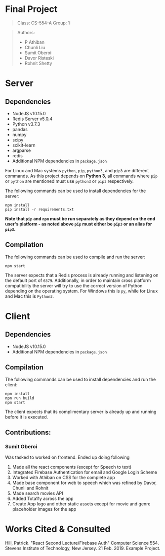 
# Final Project

> Class:  CS-554-A
> Group:  1

> Authors:
> * P Athiban
> * Chunli Liu
> * Sumit Oberoi
> * Davor Risteski
> * Rohnit Shetty

# Server

## Dependencies

* NodeJS v10.15.0
* Redis Server v5.0.4
* Python v3.7.3
* pandas
* numpy
* scipy
* scikit-learn
* argparse
* redis
* Additional NPM dependencies in `package.json`

For Linux and Mac systems `python`, `pip`, `python3`, and `pip3` are different commands. As this project depends on __Python 3__, all commands where `pip` or `python` are mentioned must use `python3` or `pip3` respectively.

The following commands can be used to install dependencies for the server:

```
npm install
pip install -r requirements.txt
```

__Note that `pip` and `npm` must be run separately as they depend on the end user's platform - as noted above `pip` must either be `pip3` or an alias for `pip3`.__

## Compilation

The following commands can be used to compile and run the server:

```
npm start
```

The server expects that a Redis process is already running and listening on the default port of `6379`. Additionally, in order to maintain cross platform compatibility the server will try to use the correct version of Python depending on the operating system. For Windows this is `py`, while for Linux and Mac this is `Python3`.

# Client

## Dependencies

* NodeJS v10.15.0
* Additional NPM dependencies in `package.json`

## Compilation

The following commands can be used to install dependencies and run the client:

```
npm install
npm run build
npm start
```

The client expects that its complimentary server is already up and running before it is executed.

## Contributions:

### Sumit Oberoi

Was tasked to worked on frontend. Ended up doing following
1. Made all the react components (except for Speech to text)
2. Integrated Firebase Authentication for email and Google Login Scheme
3. Worked with Athiban on CSS for the complete app
4. Made base component for web to speech which was refined by Davor, Chunli and Rohnit
5. Made search movies API
6. Added Tota11y across the app
7. Create App logo and other static assets except for movie and genre placeholder images for the app

# Works Cited & Consulted

Hill, Patrick. "React Second Lecture/Firebase Auth" Computer Science 554. Stevens Institute of Technology, New Jersey. 21 Feb. 2019. Example Project.
